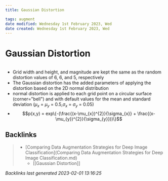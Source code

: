 ```yaml
---
title: Gaussian Distortion

tags: augment   
date modified: Wednesday 1st February 2023, Wed
date created: Wednesday 1st February 2023, Wed
---
```


# Gaussian Distortion
```toc
```

- Grid width and height, and magnitude are kept the same as the random distortion values of 6, 6, and 5, respectively
- The Gaussian distortion has the added parameters of applying the distortion based on the 2D normal distribution
- normal distortion is applied to each grid point on a circular surface (corner="bell") and with default values for the mean and standard deviation ($\mu_{x}$ = $\mu_{y}$ = 0.5,$\sigma_{x}$ = $\sigma_{y}$ = 0.05)
- $$p(x,y) = exp\{-(\frac{(x-\mu_{x})^{2}}{\sigma_{x}} + \frac{(x-\mu_{y})^{2}}{\sigma_{y}}))\}$$

## Backlinks

> - [Comparing Data Augmentation Strategies for Deep Image Classification](Comparing Data Augmentation Strategies for Deep Image Classification.md)
>   - [[Gaussian Distortion]]

_Backlinks last generated 2023-02-01 13:16:25_
